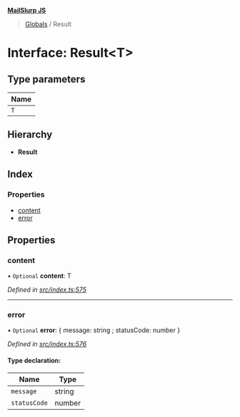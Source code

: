 **[MailSlurp JS](../README.md)**

> [Globals](../README.md) / Result

# Interface: Result\<T>

## Type parameters

Name |
------ |
`T` |

## Hierarchy

* **Result**

## Index

### Properties

* [content](result.md#content)
* [error](result.md#error)

## Properties

### content

• `Optional` **content**: T

*Defined in [src/index.ts:575](https://github.com/mailslurp/mailslurp-client/blob/3871a9e/src/index.ts#L575)*

___

### error

• `Optional` **error**: { message: string ; statusCode: number  }

*Defined in [src/index.ts:576](https://github.com/mailslurp/mailslurp-client/blob/3871a9e/src/index.ts#L576)*

#### Type declaration:

Name | Type |
------ | ------ |
`message` | string |
`statusCode` | number |
